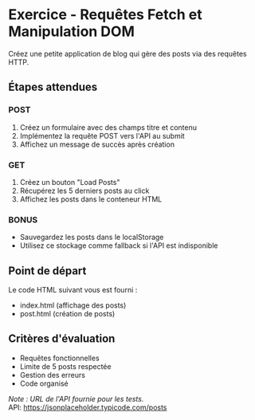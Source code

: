 # Exercice - Requêtes Fetch et Manipulation DOM

Créez une petite application de blog qui gère des posts via des requêtes HTTP.

## Étapes attendues

### POST
1. Créez un formulaire avec des champs titre et contenu
2. Implémentez la requête POST vers l'API au submit
3. Affichez un message de succès après création

### GET
1. Créez un bouton "Load Posts"
2. Récupérez les 5 derniers posts au click
3. Affichez les posts dans le conteneur HTML

### BONUS
- Sauvegardez les posts dans le localStorage
- Utilisez ce stockage comme fallback si l'API est indisponible

## Point de départ

Le code HTML suivant vous est fourni :
- index.html (affichage des posts)
- post.html (création de posts)

## Critères d'évaluation
- Requêtes fonctionnelles
- Limite de 5 posts respectée
- Gestion des erreurs
- Code organisé

*Note : URL de l'API fournie pour les tests.*
<br />
API: https://jsonplaceholder.typicode.com/posts

